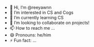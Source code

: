 - 👋 Hi, I’m @reeyawnn
- 👀 I’m interested in CS and Cogs
- 🌱 I’m currently learning CS
- 💞️ I’m looking to collaborate on projects!
- 📫 How to reach me ...
- 😄 Pronouns: he/him
- ⚡ Fun fact: ...

<!---
reeyawnn/reeyawnn is a ✨ special ✨ repository because its `README.md` (this file) appears on your GitHub profile.
You can click the Preview link to take a look at your changes.
--->
